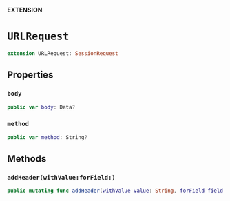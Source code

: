**EXTENSION**

# `URLRequest`
```swift
extension URLRequest: SessionRequest
```

## Properties
### `body`

```swift
public var body: Data?
```

### `method`

```swift
public var method: String?
```

## Methods
### `addHeader(withValue:forField:)`

```swift
public mutating func addHeader(withValue value: String, forField field: String)
```
